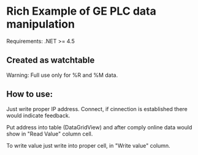 # Rich Example of GE PLC data manipulation

Requirements: .NET >= 4.5

## Created as watchtable

Warning: Full use only for %R and %M data.

## How to use:

Just write proper IP address. Connect, if cinnection is established there would indicate feedback.

Put address into table (DataGridView) and after comply online data would show in "Read Value" column cell.

To write value just write into proper cell, in "Write value" column.

